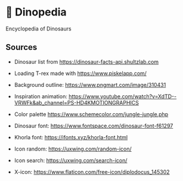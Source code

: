 # 🦖 Dinopedia

Encyclopedia of Dinosaurs

## Sources
- Dinosaur list from https://dinosaur-facts-api.shultzlab.com
- Loading T-rex made with https://www.piskelapp.com/

- Background outline: https://www.pngmart.com/image/310431

- Inspiration animation: https://www.youtube.com/watch?v=XdTD--VRWFk&ab_channel=PS-HD4KMOTIONGRAPHICS
- Color palette https://www.schemecolor.com/jungle-jungle.php

- Dinosaur font: https://www.fontspace.com/dinosaur-font-f61297
- Khorla font: https://ifonts.xyz/khorla-font.html

- Icon random: https://uxwing.com/random-icon/
- Icon search: https://uxwing.com/search-icon/

- X-icon: https://www.flaticon.com/free-icon/diplodocus_145302